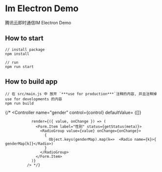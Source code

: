 # Im Electron Demo
腾讯云即时通信IM Electron Demo

## How to start
```
// install package
npm install

// run 
npm run start
```

## How to build app
```
// 在 src/main.js 中 放开 `***use for production***`注释的内容, 并且注释掉use for developments 的内容
npm run build
```




  {/* <Controller
                name="gender"
                control={control}
                defaultValue= {[]}
              
                render={({ value, onChange }) => (
                  <Form.Item label="性别" status={getStatus(meta)}>
                    <RadioGroup value={value} onChange={onChange}>
                      {
                        Object.keys(genderMap).map(k=>  <Radio name={k}>{ genderMap[k]}</Radio>)
                      }
                    </RadioGroup>
                  </Form.Item>
                )}
              /> */}
